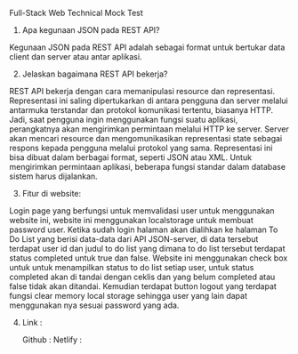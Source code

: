 Full-Stack Web Technical Mock Test

1. Apa kegunaan JSON pada REST API?

Kegunaan JSON pada REST API adalah sebagai format untuk bertukar data client dan server atau antar aplikasi.

2. Jelaskan bagaimana REST API bekerja?

REST API bekerja dengan cara memanipulasi resource dan representasi. Representasi ini saling dipertukarkan di antara pengguna dan server melalui antarmuka terstandar dan protokol komunikasi tertentu, biasanya HTTP. Jadi, saat pengguna ingin menggunakan fungsi suatu aplikasi, perangkatnya akan mengirimkan permintaan melalui HTTP ke server. Server akan mencari resource dan mengomunikasikan representasi state sebagai respons kepada pengguna melalui protokol yang sama. Representasi ini bisa dibuat dalam berbagai format, seperti JSON atau XML. Untuk mengirimkan permintaan aplikasi, beberapa fungsi standar dalam database sistem harus dijalankan.

3. Fitur di website:

Login page yang berfungsi untuk memvalidasi user untuk menggunakan website ini, website ini menggunakan localstorage untuk membuat password user. Ketika sudah login halaman akan dialihkan ke halaman To Do List yang berisi data-data dari API JSON-server, di data tersebut terdapat user id dan judul to do list yang dimana to do list tersebut terdapat status completed untuk true dan false. Website ini menggunakan check box untuk untuk menampilkan status to do list setiap user, untuk status completed akan di tandai dengan ceklis dan yang belum completed atau false tidak akan ditandai. Kemudian terdapat button logout yang terdapat fungsi clear memory local storage sehingga user yang lain dapat menggunakan nya sesuai password yang ada.

4. Link :

    Github :
    Netlify : 